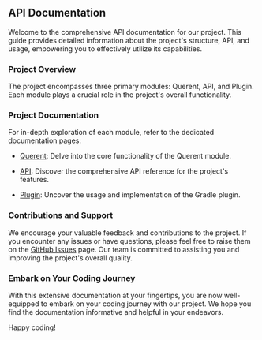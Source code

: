 ## API Documentation

Welcome to the comprehensive API documentation for our project. This guide provides detailed
information about the project's structure, API, and usage, empowering you to effectively utilize
its capabilities.

### Project Overview

The project encompasses three primary modules: Querent, API, and Plugin. Each module plays a crucial
role in the project's overall functionality.

### Project Documentation

For in-depth exploration of each module, refer to the dedicated documentation pages:

- [Querent](../documentation): Delve into the core functionality of the Querent module.

- [API](../documentation/api): Discover the comprehensive API reference for the project's features.

- [Plugin](../documentation/gradle-plugin): Uncover the usage and implementation of the Gradle plugin.

### Contributions and Support

We encourage your valuable feedback and contributions to the project. If you encounter any issues or have
questions, please feel free to raise them on the [GitHub Issues](https://github.com/teogor/querent/issues)
page. Our team is committed to assisting you and improving the project's overall quality.

### Embark on Your Coding Journey

With this extensive documentation at your fingertips, you are now well-equipped to embark on your coding
journey with our project. We hope you find the documentation informative and helpful in your endeavors.

Happy coding!
